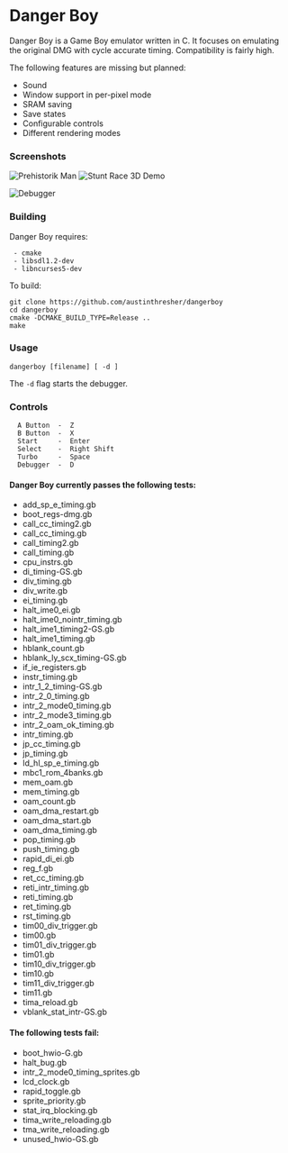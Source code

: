 # Danger Boy

Danger Boy is a Game Boy emulator written in C. It focuses on emulating the original DMG with cycle accurate timing. Compatibility is fairly high.


The following features are missing but planned:

 - Sound
 - Window support in per-pixel mode
 - SRAM saving
 - Save states
 - Configurable controls
 - Different rendering modes


### Screenshots

![Prehistorik Man](https://imgur.com/C15onj1.gif) ![Stunt Race 3D Demo](https://imgur.com/pg5gY8x.gif)

![Debugger](http://i.imgur.com/GrMGTcf.png)


### Building

Danger Boy requires:

```
 - cmake
 - libsdl1.2-dev
 - libncurses5-dev
```

To build:

```
git clone https://github.com/austinthresher/dangerboy
cd dangerboy
cmake -DCMAKE_BUILD_TYPE=Release ..
make
```

### Usage

```
dangerboy [filename] [ -d ]
```

The `-d` flag starts the debugger.


### Controls

```
  A Button  -  Z
  B Button  -  X
  Start     -  Enter
  Select    -  Right Shift
  Turbo     -  Space
  Debugger  -  D
```


#### Danger Boy currently passes the following tests:

 - add_sp_e_timing.gb
 - boot_regs-dmg.gb
 - call_cc_timing2.gb
 - call_cc_timing.gb
 - call_timing2.gb
 - call_timing.gb
 - cpu_instrs.gb
 - di_timing-GS.gb
 - div_timing.gb
 - div_write.gb
 - ei_timing.gb
 - halt_ime0_ei.gb
 - halt_ime0_nointr_timing.gb
 - halt_ime1_timing2-GS.gb
 - halt_ime1_timing.gb
 - hblank_count.gb
 - hblank_ly_scx_timing-GS.gb
 - if_ie_registers.gb
 - instr_timing.gb
 - intr_1_2_timing-GS.gb
 - intr_2_0_timing.gb
 - intr_2_mode0_timing.gb
 - intr_2_mode3_timing.gb
 - intr_2_oam_ok_timing.gb
 - intr_timing.gb
 - jp_cc_timing.gb
 - jp_timing.gb
 - ld_hl_sp_e_timing.gb
 - mbc1_rom_4banks.gb
 - mem_oam.gb
 - mem_timing.gb
 - oam_count.gb
 - oam_dma_restart.gb
 - oam_dma_start.gb
 - oam_dma_timing.gb
 - pop_timing.gb
 - push_timing.gb
 - rapid_di_ei.gb
 - reg_f.gb
 - ret_cc_timing.gb
 - reti_intr_timing.gb
 - reti_timing.gb
 - ret_timing.gb
 - rst_timing.gb
 - tim00_div_trigger.gb
 - tim00.gb
 - tim01_div_trigger.gb
 - tim01.gb
 - tim10_div_trigger.gb
 - tim10.gb
 - tim11_div_trigger.gb
 - tim11.gb
 - tima_reload.gb
 - vblank_stat_intr-GS.gb


#### The following tests fail:

 - boot_hwio-G.gb
 - halt_bug.gb
 - intr_2_mode0_timing_sprites.gb
 - lcd_clock.gb
 - rapid_toggle.gb
 - sprite_priority.gb
 - stat_irq_blocking.gb
 - tima_write_reloading.gb
 - tma_write_reloading.gb
 - unused_hwio-GS.gb
